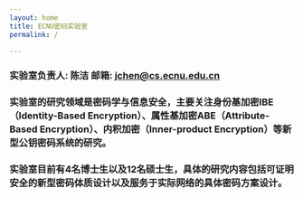 ```yaml
---
layout: home
title: ECNU密码实验室
permalink: /

---
```


### 实验室负责人: 陈洁 邮箱: jchen@cs.ecnu.edu.cn

### 实验室的研究领域是密码学与信息安全，主要关注身份基加密IBE（Identity-Based Encryption）、属性基加密ABE（Attribute-Based Encryption）、内积加密（Inner-product Encryption）等新型公钥密码系统的研究。

### 实验室目前有4名博士生以及12名硕士生，具体的研究内容包括可证明安全的新型密码体质设计以及服务于实际网络的具体密码方案设计。

